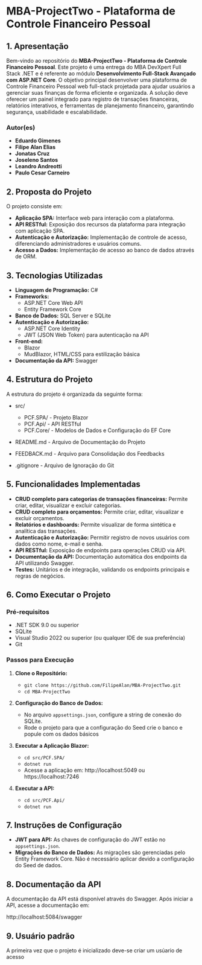 # **MBA-ProjectTwo - Plataforma de Controle Financeiro Pessoal**

## **1. Apresentação**

Bem-vindo ao repositório do **MBA-ProjectTwo - Plataforma de Controle Financeiro Pessoal**. Este projeto é uma entrega do MBA DevXpert Full Stack .NET e é referente ao módulo **Desenvolvimento Full-Stack Avançado com
ASP.NET Core**.
O objetivo principal desenvolver uma plataforma de Controle Financeiro Pessoal web full-stack
projetada para ajudar usuários a gerenciar suas finanças de forma eficiente e organizada. A solução deve oferecer um painel integrado para registro de transações financeiras, relatórios interativos, e ferramentas de planejamento
financeiro, garantindo segurança, usabilidade e escalabilidade.

### **Autor(es)**
- **Eduardo Gimenes**
- **Filipe Alan Elias**
- **Jonatas Cruz**
- **Joseleno Santos** 
- **Leandro Andreotti** 
- **Paulo Cesar Carneiro**


## **2. Proposta do Projeto**

O projeto consiste em:

- **Aplicação SPA:** Interface web para interação com a plataforma.
- **API RESTful:** Exposição dos recursos da plataforma para integração com aplicação SPA.
- **Autenticação e Autorização:** Implementação de controle de acesso, diferenciando administradores e usuários comuns.
- **Acesso a Dados:** Implementação de acesso ao banco de dados através de ORM.

## **3. Tecnologias Utilizadas**

- **Linguagem de Programação:** C#
- **Frameworks:**
  - ASP.NET Core Web API
  - Entity Framework Core
- **Banco de Dados:** SQL Server e SQLite
- **Autenticação e Autorização:**
  - ASP.NET Core Identity
  - JWT (JSON Web Token) para autenticação na API
- **Front-end:**
  - Blazor
  - MudBlazor, HTML/CSS para estilização básica
- **Documentação da API:** Swagger

## **4. Estrutura do Projeto**

A estrutura do projeto é organizada da seguinte forma:


- src/
  - PCF.SPA/ - Projeto Blazor
  - PCF.Api/ - API RESTful
  - PCF.Core/ - Modelos de Dados e Configuração do EF Core
     
- README.md - Arquivo de Documentação do Projeto
- FEEDBACK.md - Arquivo para Consolidação dos Feedbacks
- .gitignore - Arquivo de Ignoração do Git

## **5. Funcionalidades Implementadas**

- **CRUD completo para categorias de transações financeiras:** Permite criar, editar, visualizar e excluir categorias.
- **CRUD completo para orçamentos:** Permite criar, editar, visualizar e excluir orçamentos.
- **Relatórios e dashboards:** Permite visualizar de forma sintética e analítica das transações. 
- **Autenticação e Autorização:** Permitir registro de novos usuários com dados como nome, e-mail e senha.
- **API RESTful:** Exposição de endpoints para operações CRUD via API.
- **Documentação da API:** Documentação automática dos endpoints da API utilizando Swagger.
- **Testes:** Unitários e de integração, validando os endpoints principais e regras de negócios.

## **6. Como Executar o Projeto**

### **Pré-requisitos**

- .NET SDK 9.0 ou superior
- SQLite
- Visual Studio 2022 ou superior (ou qualquer IDE de sua preferência)
- Git

### **Passos para Execução**

1. **Clone o Repositório:**
   - `git clone https://github.com/FilipeAlan/MBA-ProjectTwo.git`
   - `cd MBA-ProjectTwo`

2. **Configuração do Banco de Dados:**
   - No arquivo `appsettings.json`, configure a string de conexão do SQLite.
   - Rode o projeto para que a configuração do Seed crie o banco e popule com os dados básicos

3. **Executar a Aplicação Blazor:**
   - `cd src/PCF.SPA/`
   - `dotnet run`
   - Acesse a aplicação em: http://localhost:5049 ou https://localhost:7246

4. **Executar a API:**
   - `cd src/PCF.Api/`
   - `dotnet run`

## **7. Instruções de Configuração**

- **JWT para API:** As chaves de configuração do JWT estão no `appsettings.json`.
- **Migrações do Banco de Dados:** As migrações são gerenciadas pelo Entity Framework Core. Não é necessário aplicar devido a configuração do Seed de dados.

## **8. Documentação da API**

A documentação da API está disponível através do Swagger. Após iniciar a API, acesse a documentação em:

http://localhost:5084/swagger

## **9. Usuário padrão**

A primeira vez que o projeto é inicializado deve-se criar um usúario de acesso

